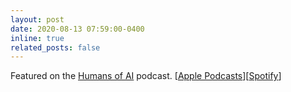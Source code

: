 ```yaml
---
layout: post
date: 2020-08-13 07:59:00-0400
inline: true
related_posts: false
---
```


Featured on the [Humans of AI](https://humansofai.podbean.com/) podcast.
[[Apple Podcasts](https://podcasts.apple.com/au/podcast/emre-kiciman-amit-sharma-causal-inference-microsofts/id1464995550?i=1000487994771)][[Spotify](https://open.spotify.com/episode/6Rc3rZsAfcNGOQFXop7p0P)]

